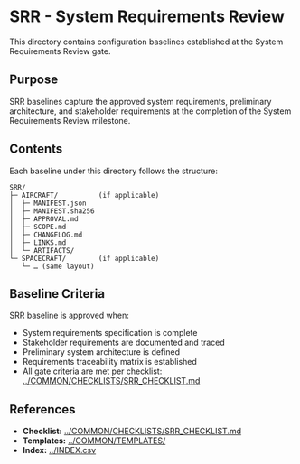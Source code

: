 # SRR - System Requirements Review

This directory contains configuration baselines established at the System Requirements Review gate.

## Purpose

SRR baselines capture the approved system requirements, preliminary architecture, and stakeholder requirements at the completion of the System Requirements Review milestone.

## Contents

Each baseline under this directory follows the structure:

```
SRR/
├─ AIRCRAFT/          (if applicable)
│  ├─ MANIFEST.json
│  ├─ MANIFEST.sha256
│  ├─ APPROVAL.md
│  ├─ SCOPE.md
│  ├─ CHANGELOG.md
│  ├─ LINKS.md
│  └─ ARTIFACTS/
└─ SPACECRAFT/        (if applicable)
   └─ … (same layout)
```

## Baseline Criteria

SRR baseline is approved when:
- System requirements specification is complete
- Stakeholder requirements are documented and traced
- Preliminary system architecture is defined
- Requirements traceability matrix is established
- All gate criteria are met per checklist: [../COMMON/CHECKLISTS/SRR_CHECKLIST.md](../COMMON/CHECKLISTS/SRR_CHECKLIST.md)

## References

- **Checklist:** [../COMMON/CHECKLISTS/SRR_CHECKLIST.md](../COMMON/CHECKLISTS/SRR_CHECKLIST.md)
- **Templates:** [../COMMON/TEMPLATES/](../COMMON/TEMPLATES/)
- **Index:** [../INDEX.csv](../INDEX.csv)
